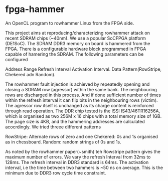 # fpga-hammer
An OpenCL program to rowhammer Linux from the FPGA side.

This project aims at reproducing/characterizing rowhammer attack on recent SDRAM
chips (~40nm). We use a popular SoCFPGA platform (DE1SoC). The SDRAM DDR3 memory 
on board is hammered from the FPGA. There is a configurable hardware block programmed 
in FPGA capable of hamering the SDRAM. The following parameters can be configured

Address Range
Refresh Interval
Activation Interval.
Data Pattern(RowStripe, Chekered adn Random).

The rowhammer fault injection is achieved by repeatedly opening and closing a SDRAM
row (agressor) within the same bank. The neighbouring rows are discharged in this process. And if
done sufficient number of times within the refresh interval it can flip bits in the 
neighbouring rows (victim). The agressor row itself is unchanged as its charge content is 
reinforced through read operation. The DDR chip tested is the ISSI IS43/46TR16256A, which 
is organised as two 256M x 16 chips with a total memory size of 1GB. The page size is 4KB, 
and the hammering addresses are calculated acocrdingly. We tried threee different patterns

RowStripe: Alternate rows of zero and one
Chekered: 0s and 1s organised as in chessboard.
Random:  random strings of 0s and 1s.

As noted by the rowhammer paper(~smith) teh Rowstripe pattern gives the maximum number of 
errors. We vary the refresh Interval from 32ms to 128ms. The refresh interval in DDR3 standard is 
64ms. The activation interval, i.e the time between two hammers is ~50 ns on average. This is the 
minimum due to DDR3 row cycle time constraint.
